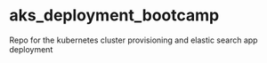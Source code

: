 # aks_deployment_bootcamp
Repo for the kubernetes cluster provisioning and elastic search app deployment
